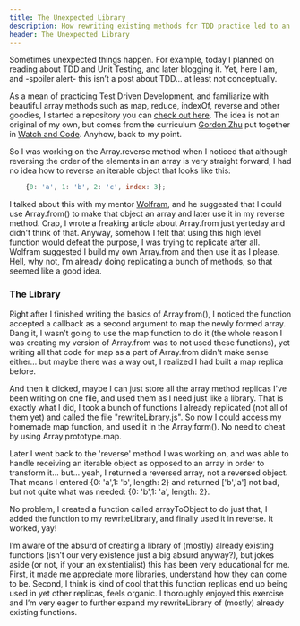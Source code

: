 ```yaml
---
title: The Unexpected Library
description: How rewriting existing methods for TDD practice led to an unusual library.
header: The Unexpected Library
---
```


Sometimes unexpected things happen. For example, today I planned on reading about TDD and Unit Testing, and later blogging it. Yet, here I am, and -spoiler alert- this isn’t a post about TDD… at least not conceptually.


As a mean of practicing Test Driven Development, and familiarize with beautiful array methods such as map, reduce, indexOf, reverse and other goodies, I started a repository you can [check out here](https://github.com/Ceheiss/testing-tests). The idea is not an original of my own, but comes from the curriculum [Gordon Zhu](https://twitter.com/gordon_zhu?lang=en) put together in [Watch and Code](https://watchandcode.com/). Anyhow, back to my point.


So I was working on the Array.reverse method when I noticed that although reversing the order of the elements in an array is very straight forward, I had no idea how to reverse an iterable object that looks like this:


```javascript
	{0: 'a', 1: 'b', 2: 'c', index: 3};
```
 
 
I talked about this with my mentor [Wolfram](https://twitter.com/wolframkriesing), and he suggested that I could use Array.from() to make that object an array and later use it in my reverse method. Crap, I wrote a freaking article about Array.from just yerteday and didn't think of that. Anyway, somehow I felt that using this high level function would defeat the purpose, I was trying to replicate after all. Wolfram suggested I build my own Array.from and then use it as I please. Hell, why not, I’m already doing replicating a bunch of methods, so that seemed like a good idea.


### The Library
 
 
Right after I finished writing the basics of Array.from(), I noticed the function accepted a callback as a second argument to map the newly formed array. Dang it, I wasn’t going to use the map function to do it (the whole reason I was creating my version of Array.from was to not used these functions), yet writing all that code for map as a part of Array.from didn't make sense either... but maybe there was a way out, I realized I had built a map replica before. 


And then it clicked, maybe I can just store all the array method replicas I've been writing on one file, and used them as I need just like a library. That is exactly what I did, I took a bunch of functions I already replicated (not all of them yet) and called the file "rewriteLibrary.js". So now I could access my homemade map function, and used it in the Array.form(). No need to cheat by using Array.prototype.map.


Later I went back to the 'reverse' method I was working on, and was able to handle receiving an iterable object as opposed to an array in order to transform it... but... yeah, I returned a reversed array, not a reversed object. That means I entered {0: 'a',1: 'b', length: 2} and returned ['b','a'] not bad, but not quite what was needed: {0: 'b',1: 'a', length: 2}.


 No problem, I created a function called arrayToObject to do just that, I added the function to my rewriteLibrary, and finally used it in reverse. It worked, yay!


I’m aware of the absurd of creating a library of (mostly) already existing functions (isn’t our very existence just a big absurd anyway?), but jokes aside (or not, if your an existentialist)  this has been very educational for me. First, it made me appreciate more libraries, understand how they can come to be. Second, I think is kind of cool that this function replicas end up being used in yet other replicas, feels organic. I thoroughly enjoyed this exercise and I’m very eager to further expand my rewriteLibrary of (mostly) already existing functions.
